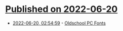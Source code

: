 # [Published on 2022-06-20](index.md)

* [2022-06-20, 02:54:59](https://news.ycombinator.com/item?id=31805822) - [Oldschool PC Fonts](https://int10h.org/oldschool-pc-fonts/fontlist/)
